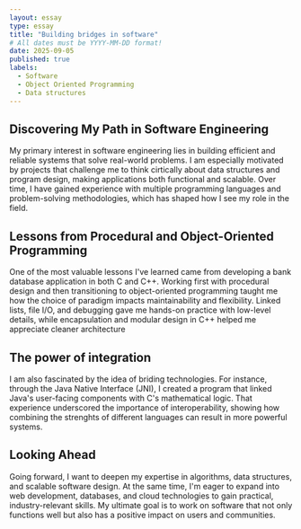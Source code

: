 ```yaml
---
layout: essay
type: essay
title: "Building bridges in software"
# All dates must be YYYY-MM-DD format!
date: 2025-09-05
published: true
labels:
  - Software
  - Object Oriented Programming
  - Data structures
---
```



## Discovering My Path in Software Engineering

My primary interest in software engineering lies in building efficient and reliable systems that solve real-world problems. I am especially motivated by projects that challenge me to think cirtically about data structures and program design, making applications both functional and scalable. Over time, I have gained experience with multiple programming languages and problem-solving methodologies, which has shaped how I see my role in the field. 

## Lessons from Procedural and Object-Oriented Programming

One of the most valuable lessons I've learned came from developing a bank database application in both C and C++. Working first with procedural design and then transitioning to object-oriented programming taught me how the choice of paradigm impacts maintainability and flexibility. Linked lists, file I/O, and debugging gave me hands-on practice with low-level details, while encapsulation and modular design in C++ helped me appreciate cleaner architecture

## The power of integration

I am also fascinated by the idea of briding technologies. For instance, through the Java Native Interface (JNI), I created a program that linked Java's user-facing components with C's mathematical logic. That experience underscored the importance of interoperability, showing how combining the strenghts of different languages can result in more powerful systems.

## Looking Ahead

Going forward, I want to deepen my expertise in algorithms, data structures, and scalable software design. At the same time, I'm eager to expand into web development, databases, and cloud technologies to gain practical, industry-relevant skills. My ultimate goal is to work on software that not only functions well but also has a positive impact on users and communities. 

